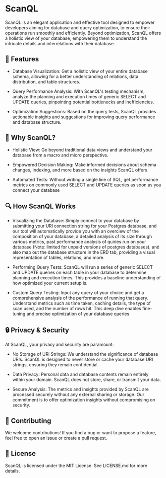 # ScanQL

ScanQL is an elegant application and effective tool designed to empower developers aiming for database and query optimization, to ensure their operations run smoothly and efficiently. Beyond optimization, ScanQL offers a holistic view of your database, empowering them to understand the intricate details and interrelations with their database.

## 🚀 Features

+ Database Visualization: Get a holistic view of your entire database schema, allowing for a better understanding of relations, data distribution, and table structures.

+ Query Performance Analysis: With ScanQL's testing mechanism, analyze the planning and execution times of generic SELECT and UPDATE queries, pinpointing potential bottlenecks and inefficiencies.

+ Optimization Suggestions: Based on the query tests, ScanQL provides actionable insights and suggestions for improving query performance and database structure.

## 🎯 Why ScanQL?

+ Holistic View: Go beyond traditional data views and understand your database from a macro and micro perspective.

+ Empowered Decision Making: Make informed decisions about schema changes, indexing, and more based on the insights ScanQL offers.

+ Automated Tests: Without writing a single line of SQL, get performance metrics on commonly used SELECT and UPDATE queries as soon as you connect your database

## 🔍 How ScanQL Works

+ Visualizing the Database: Simply connect to your database by submitting your URI connection string for your Postgres database, and our tool will automatically provide you with an overciew of the composition of your database, a detailed analysis of its size through various metrics, past performance analysis of quiries run on your database (Note: limited for unpaid versions of postgres databases), and also map out the database structure in the ERD tab, providing a visual representation of tables, relations, and more.

+ Performing Query Tests: ScanQL will run a series of generic SELECT and UPDATE queries on each table in your database to determine planning and execution times. This provides a baseline understanding of how optimized your current setup is.

+ Custom Query Testing: Input any query of your choice and get a comprehensive analysis of the performance of running that query. Understand metrics such as time taken, caching details, the type of scan used, and the number of rows hit. This deep dive enables fine-tuning and precise optimization of your database queries


## 🔒 Privacy & Security

At ScanQL, your privacy and security are paramount:

+ No Storage of URI Strings: We understand the significance of database URIs. ScanQL is designed to never store or cache your database URI strings, ensuring they remain confidential.

+ Data Privacy: Personal data and database contents remain entirely within your domain. ScanQL does not store, share, or transmit your data.

+ Secure Analysis: The metrics and insights provided by ScanQL are processed securely without any external sharing or storage. Our commitment is to offer optimization insights without compromising on security.


## 🤝 Contributing
We welcome contributions! If you find a bug or want to propose a feature, feel free to open an issue or create a pull request.

## 🔐 License
ScanQL is licensed under the MIT License. See LICENSE.md for more details.



